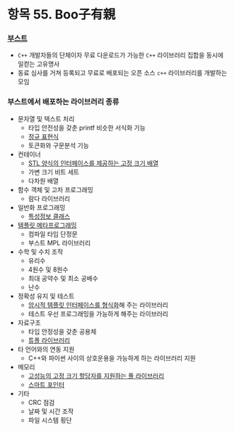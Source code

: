 # 항목 55. Boo子有親
### [부스트](https://www.boost.org)
- `C++` 개발자들의 단체이자 무료 다운로드가 가능한 `C++` 라이브러리 집합을 동시에 일컫는 고유명사
- 동료 심사를 거쳐 등록되고 무료로 배포되는 오픈 소스 `c++` 라이브러리를 개발하는 모임

### 부스트에서 배포하는 라이브러리 종류
- 문자열 및 텍스트 처리
  - 타입 안전성을 갖춘 printf 비슷한 서식화 기능
  - [정규 표현식](/Chapter8/Item54.md)
  - 토큰화와 구문분석 기능
- 컨테이너
  - [STL 양식의 인터페이스를 제공하는 고정 크기 배열](/Chapter9/Item54.md)
  - 가변 크기 비트 세트
  - 다차원 배열
- 함수 객체 및 고차 프로그래밍
  - 람다 라이브러리
- 일반화 프로그래밍
  - [특성정보 클래스](/Chapter7/Item47.md)
- [템플릿 메타프로그래밍](/Chapter7/Item48.md)
  - 컴파일 타임 단정문
  - 부스트 MPL 라이브러리
- 수학 및 수치 조작
  - 유리수
  - 4원수 및 8원수
  - 최대 공약수 및 최소 공배수
  - 난수
- 정확성 유지 및 테스트
  - [암시적 템플릿 인터페이스를 형식화](/Chapter7/Item41.md)해 주는 라이브러리
  - 테스트 우선 프로그래밍을 가능하게 해주는 라이브러리
- 자료구조
  - 타입 안정성을 갖춘 공용체
  - [튜플 라이브러리](/Chapter9/Item54.md)
- 타 언어와의 연동 지원
  - C++와 파이썬 사이의 상호운용을 가능하게 하는 라이브러리 지원
- 메모리
  - [고성능의 고정 크기 할당자를 지원하는 풀 라이브러리](/Chapter8/Item50.md)
  - [스마트 포인터](/Chapter8/Item51.md)
- 기타
  - CRC 점검
  - 날짜 및 시간 조작
  - 파일 시스템 횡단
